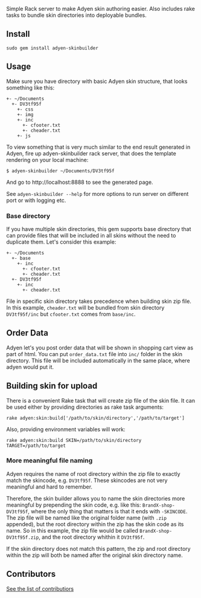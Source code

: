 Simple Rack server to make Adyen skin authoring easier. Also includes rake tasks to bundle skin directories into deployable bundles.

## Install

    sudo gem install adyen-skinbuilder

## Usage

Make sure you have directory with basic Adyen skin structure, that looks something like this:

    +- ~/Documents
      +- DV3tf95f
        +- css
        +- img
        +- inc
          +- cfooter.txt
          +- cheader.txt
        +- js

To view something that is very much similar to the end result generated in Adyen, fire up adyen-skinbuilder rack server, that does the template rendering on your local machine:

    $ adyen-skinbuilder ~/Documents/DV3tf95f

And go to http://localhost:8888 to see the generated page.

See `adyen-skinbuilder --help` for more options to run server on different port or with logging etc.

### Base directory

If you have multiple skin directories, this gem supports base directory that can provide files that will be included in all skins without the need to duplicate them. Let's consider this example:

    +- ~/Documents
      +- base
        +- inc
          +- cfooter.txt
          +- cheader.txt
      +- DV3tf95f
        +- inc
          +- cheader.txt

File in specific skin directory takes precedence when building skin zip file. In this example, `cheader.txt` will be bundled from skin directory `DV3tf95f/inc` but `cfooter.txt` comes from `base/inc`.

## Order Data

Adyen let's you post order data that will be shown in shopping cart view as part of html. You can put `order_data.txt` file into `inc/` folder in the skin directory. This file will be included automatically in the same place, where adyen would put it.

## Building skin for upload

There is a convenient Rake task that will create zip file of the skin file. It can be used either by providing directories as rake task arguments:

    rake adyen:skin:build['/path/to/skin/directory','/path/to/target']

Also, providing environment variables will work:

    rake adyen:skin:build SKIN=/path/to/skin/directory TARGET=/path/to/target

### More meaningful file naming

Adyen requires the name of root directory within the zip file to exactly match the skincode, e.g. `DV3tf95f`.
These skincodes are not very meaningful and hard to remember.

Therefore, the skin builder allows you to name the skin directories more meaningful by prepending the skin code, e.g. like this:
`BrandX-shop-DV3tf95f`, where the only thing that matters is that it ends with `-SKINCODE`.
The zip file will be named like the original folder name (with `.zip` appended), but the root directory within the zip has the skin code as its name.
So in this example, the zip file would be called `BrandX-shop-DV3tf95f.zip`, and the root directory whithin it `DV3tf95f`.

If the skin directory does not match this pattern, the zip and root directory within the zip will both be named after the original skin directory name.

## Contributors 

[See the list of contributiors](https://github.com/priithaamer/adyen-skinbuilder/network/members)
